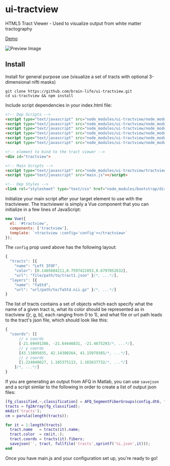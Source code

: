 # ui-tractview

HTML5 Tract Viewer - Used to visualize output from white matter tractography

[Demo](https://brainlife.io/ui/tractview/demo.html) 

![Preview Image](https://raw.githubusercontent.com/stevengeeky/ui-tractview/master/images/preview.png)

## Install

Install for general purpose use (visualize a set of tracts with optional 3-dimensional nifti masks)

```
git clone https://github.com/brain-life/ui-tractview.git
cd ui-tractview && npm install
```

Include script dependencies in your index.html file:

```html
<!-- Dep Scripts -->
<script type="text/javascript" src="node_modules/ui-tractview/node_modules/three/build/three.min.js"></script>
<script type="text/javascript" src="node_modules/ui-tractview/node_modules/three/examples/js/loaders/VTKLoader.js"></script>
<script type="text/javascript" src="node_modules/ui-tractview/node_modules/bootstrap/dist/js/bootstrap.min.js"></script>
<script type="text/javascript" src="node_modules/ui-tractview/node_modules/panning-orbit-controls/dist/panning-orbit-controls.js"></script>
<script type="text/javascript" src="node_modules/ui-tractview/node_modules/pako/dist/pako_inflate.min.js"></script>
<script type="text/javascript" src="node_modules/ui-tractview/node_modules/vue/dist/vue.min.js"></script>

<!-- element to bind to the tract viewer -->
<div id="tractview">

<!-- Main Scripts -->
<script type="text/javascript" src="node_modules/ui-tractview/tractview.js"></script>
<script type="text/javascript" src="main.js"></script>

<!-- Dep Styles -->
<link rel="stylesheet" type="text/css" href="node_modules/bootstrap/dist/css/bootstrap.min.css" />
```

Initialize your main script after your target element to use with the tractviewer. The tractviewer is simply a Vue component that you can initialize in a few lines of JavaScript:

```javascript
new Vue({
  el: '#tractview',
  components: ['tractview'],
  template: `<tractview :config='config'></tractview>`
});
```

The `config` prop used above has the following layout:

```javascript
{
  "tracts": [{
    "name": "Left IFOF",
    "color": [0.1465684211,0.7597421053,0.6797052632],
    "url": "file/path/to/tract1.json" }/*, ...*/],
  "layers": [{
    "name": "faStd",
    "url": "url/path/to/faStd.nii.gz" }/*, ...*/]
}
```

The list of tracts contains a set of objects which each specify what the name of a given tract is, what its color should be represented as in tractview ([r, g, b], each ranging from 0 to 1), and what file or url path leads to the tract's json file, which should look like this:

```javascript
{
  "coords": [[
      // x coords
      [-21.69491386, -21.64446831, -21.4675293/*, ...*/],
      // y coords
      [43.13895035, 42.14380264, 41.15979385/*, ...*/],
      // z coords
      [1.224040627, 1.165375113, 1.165637732/*, ...*/]
    ]/*, ...*/]
}
```

If you are generating an output from AFQ in Matlab, you can use `savejson` and a script similar to the following in order to create a list of output json files:

```matlab
[fg_classified,~,classification] = AFQ_SegmentFiberGroups(config.dt6, fg, [], [], false);
tracts = fg2Array(fg_classified);
mkdir('tracts');
cm = parula(length(tracts));

for it = 1:length(tracts)
  tract.name   = tracts(it).name;
  tract.color  = cm(it,:);
  tract.coords = tracts(it).fibers;
  savejson('', tract, fullfile('tracts',sprintf('%i.json',it)));
end
```

Once you have main.js and your configuration set up, you're ready to go!